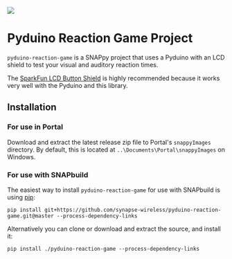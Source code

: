 ![](https://cloud.githubusercontent.com/assets/1317406/12406044/32cd9916-be0f-11e5-9b18-1547f284f878.png)

# Pyduino Reaction Game Project

`pyduino-reaction-game` is a SNAPpy project that uses a Pyduino with an LCD shield to test your visual and auditory reaction times.

The [SparkFun LCD Button Shield](https://www.sparkfun.com/products/13293) is highly recommended
because it works very well with the Pyduino and this library.

## Installation

### For use in Portal

Download and extract the latest release zip file to Portal's `snappyImages` directory. 
By default, this is located at `..\Documents\Portal\snappyImages` on Windows.

### For use with SNAPbuild

The easiest way to install `pyduino-reaction-game` for use with SNAPbuild is using 
[pip](https://pip.pypa.io/en/latest/installing.html):

    pip install git+https://github.com/synapse-wireless/pyduino-reaction-game.git@master --process-dependency-links

Alternatively you can clone or download and extract the source, and install it:

    pip install ./pyduino-reaction-game --process-dependency-links
